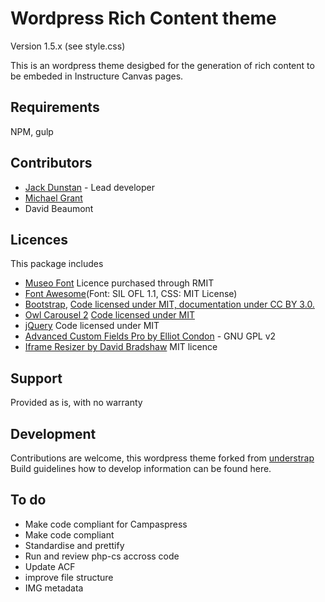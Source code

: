 # Wordpress Rich Content theme

Version 1.5.x (see style.css)

This is an wordpress theme desigbed for the generation of rich content to be embeded in Instructure Canvas pages.  

## Requirements
NPM, gulp

## Contributors
* [Jack Dunstan](jack.dunstan@rmit.edu.au) - Lead developer
* [Michael Grant](michael.grant@rmit.edu.au)
* David Beaumont

## Licences

This package includes

* [Museo Font](https://www.exljbris.com/museo.html) Licence purchased through RMIT
* [Font Awesome](http://fontawesome.io/license)(Font: SIL OFL 1.1, CSS: MIT License)
* [Bootstrap](http://getbootstrap.com),  [Code licensed under MIT, documentation under CC BY 3.0.](https://github.com/twbs/bootstrap/blob/master/LICENSE)
* [Owl Carousel 2](http://www.owlcarousel.owlgraphic.com/) [Code licensed under MIT](https://github.com/smashingboxes/OwlCarousel2/blob/develop/LICENSE)
* [jQuery](https://jquery.org) Code licensed under MIT 
* [Advanced Custom Fields Pro by Elliot Condon](https://www.advancedcustomfields.com) - GNU GPL v2
* [Iframe Resizer by David Bradshaw](https://github.com/davidjbradshaw/iframe-resizer) MIT licence

## Support

Provided as is, with no warranty

## Development

Contributions are welcome, this wordpress theme forked from [understrap](https://github.com/understrap/understrap) Build guidelines how to develop information can be found here. 

## To do

* Make code compliant for Campaspress
* Make code compliant
* Standardise and prettify
* Run and review php-cs accross code
* Update ACF
* improve file structure
* IMG metadata

